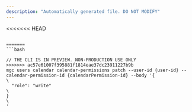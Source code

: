 ```yaml
---
description: "Automatically generated file. DO NOT MODIFY"
---
```


<<<<<<< HEAD
```cli

=======
```bash

// THE CLI IS IN PREVIEW. NON-PRODUCTION USE ONLY
>>>>>>> ac57e61007f395881f1814eae37dc23911227b9b
mgc users calendar calendar-permissions patch --user-id {user-id} --calendar-permission-id {calendarPermission-id} --body '{\
  "role": "write"\
}\
'

```